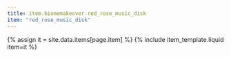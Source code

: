 ```yaml
---
title: item.biomemakeover.red_rose_music_disk
item: "red_rose_music_disk"
---
```


{% assign it = site.data.items[page.item] %}
{% include item_template.liquid item=it %}

